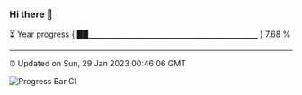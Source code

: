 ### Hi there 👋

⏳ Year progress { ██▁▁▁▁▁▁▁▁▁▁▁▁▁▁▁▁▁▁▁▁▁▁▁▁▁▁▁▁ } 7.68 %

---

⏰ Updated on Sun, 29 Jan 2023 00:46:06 GMT

![Progress Bar CI](https://github.com/Shyam-Makwana/GitHub-Actions-Demo/workflows/Progress%20Bar%20CI/badge.svg)
